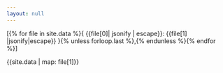 ```yaml
---
layout: null
---
```

[{% for file in site.data %}{ {{file[0]| jsonify | escape}}: {{file[1] |jsonify|escape}} }{% unless forloop.last %},{% endunless %}{% endfor %}]

{{site.data | map: file[1]}}
